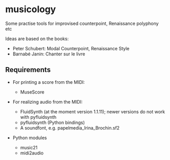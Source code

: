 # musicology
Some practise tools for improvised counterpoint, Renaissance polyphony etc

Ideas are based on the books:
* Peter Schubert: Modal Counterpoint, Renaissance Style
* Barnabé Janin: Chanter sur le livre

## Requirements

* For printing a score from the MIDI:
    - MuseScore

* For realizing audio from the MIDI:
    - FluidSynth (at the moment version 1.1.11); newer versions do not work with pyfluidsynth
    - pyfluidsynth (Python bindings)
    - A soundfont, e.g. papelmedia_Irina_Brochin.sf2

* Python modules
    - music21
    - midi2audio
